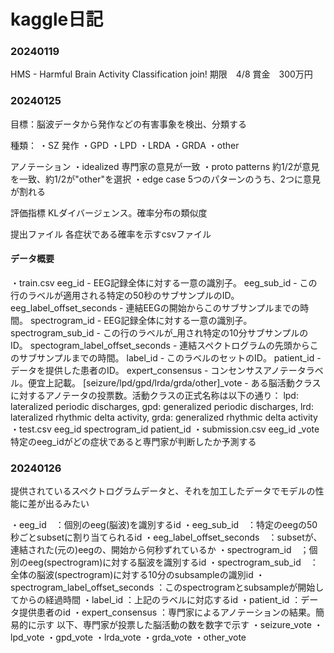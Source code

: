 # kaggle日記

### 20240119
HMS - Harmful Brain Activity Classification join!
期限　4/8
賞金　300万円

### 20240125
目標：脳波データから発作などの有害事象を検出、分類する

種類：
・SZ 発作
・GPD
・LPD
・LRDA
・GRDA
・other

アノテーション
・idealized 専門家の意見が一致
・proto patterns 約1/2が意見を一致、約1/2が"other"を選択
・edge case 5つのパターンのうち、2つに意見が割れる

評価指標
KLダイバージェンス。確率分布の類似度

提出ファイル
各症状である確率を示すcsvファイル

#### データ概要
・train.csv
eeg_id - EEG記録全体に対する一意の識別子。
eeg_sub_id - この行のラベルが適用される特定の50秒のサブサンプルのID。
eeg_label_offset_seconds - 連結EEGの開始からこのサブサンプルまでの時間。
spectrogram_id - EEG記録全体に対する一意の識別子。
spectrogram_sub_id - この行のラベルが_用され特定の10分サブサンプルのID。
spectogram_label_offset_seconds - 連結スペクトログラムの先頭からこのサブサンプルまでの時間。
label_id - このラベルのセットのID。
patient_id - データを提供した患者のID。
expert_consensus - コンセンサスアノテータラベル。便宜上記載。
[seizure/lpd/gpd/lrda/grda/other]_vote - ある脳活動クラスに対するアノテータの投票数。活動クラスの正式名称は以下の通り： 
lpd: lateralized periodic discharges, gpd: generalized periodic discharges, lrd: lateralized rhythmic delta activity, grda: generalized rhythmic delta activity
・test.csv
eeg_id
spectrogram_id
patient_id
・submission.csv
eeg_id
_vote
特定のeeg_idがどの症状であると専門家が判断したか予測する

### 20240126
提供されているスペクトログラムデータと、それを加工したデータでモデルの性能に差が出るみたい

・eeg_id　：個別のeeg(脳波)を識別するid
・eeg_sub_id　：特定のeegの50秒ごとsubsetに割り当てられるid
・eeg_label_offset_seconds　：subsetが、連結された(元の)eegの、開始から何秒ずれているか
・spectrogram_id　；個別のeeg(spectrogram)に対する脳波を識別するid
・spectrogram_sub_id　：全体の脳波(spectrogram)に対する10分のsubsampleの識別id
・spectrogram_label_offset_seconds ：このspectrogramとsubsampleが開始してからの経過時間
・label_id ：上記のラベルに対応するid
・patient_id ：データ提供患者のid
・expert_consensus ：専門家によるアノテーションの結果。簡易的に示す 
以下、専門家が投票した脳活動の数を数字で示す
・seizure_vote
・lpd_vote
・gpd_vote
・lrda_vote
・grda_vote
・other_vote


